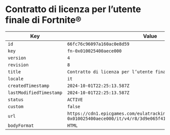 # Contratto di licenza per l’utente finale di Fortnite®

| Key | Value |
| --- | ----- |
| `id` | `66fc76c96097a160ac0e8d59` |
| `key` | `fn-0x010025400aece000` |
| `version` | `4` |
| `revision` | `8` |
| `title` | `Contratto di licenza per l’utente finale di Fortnite®` |
| `locale` | `it` |
| `createdTimestamp` | `2024-10-01T22:25:13.587Z` |
| `lastModifiedTimestamp` | `2024-10-01T22:25:13.587Z` |
| `status` | `ACTIVE` |
| `custom` | `false` |
| `url` | `https://cdn1.epicgames.com/eulatracking-download/fn-0x010025400aece000/it/v4/r8/3d9e065f41f22547b1f4b854516adc91.pdf` |
| `bodyFormat` | `HTML` |
